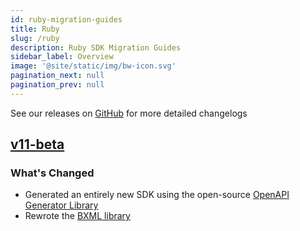 ```yaml
---
id: ruby-migration-guides
title: Ruby
slug: /ruby
description: Ruby SDK Migration Guides
sidebar_label: Overview
image: '@site/static/img/bw-icon.svg'
pagination_next: null
pagination_prev: null
---
```


See our releases on [GitHub](https://github.com/Bandwidth/ruby-sdk/releases) for more detailed changelogs

## [v11-beta](/migration-guides/ruby/v10->v11-beta)

### What's Changed

* Generated an entirely new SDK using the open-source [OpenAPI Generator Library](https://openapi-generator.tech/)
* Rewrote the [BXML library](/migration-guides/ruby/v10->v11-beta#bxml)
